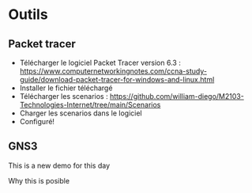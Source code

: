 # Outils

## Packet tracer

* Télécharger le logiciel Packet Tracer version 6.3 : https://www.computernetworkingnotes.com/ccna-study-guide/download-packet-tracer-for-windows-and-linux.html 
* Installer le fichier téléchargé
* Télécharger les scenarios : https://github.com/william-diego/M2103-Technologies-Internet/tree/main/Scenarios
* Charger les scenarios dans le logiciel
* Configuré!

## GNS3

This is a new demo for this day

Why this is posible
